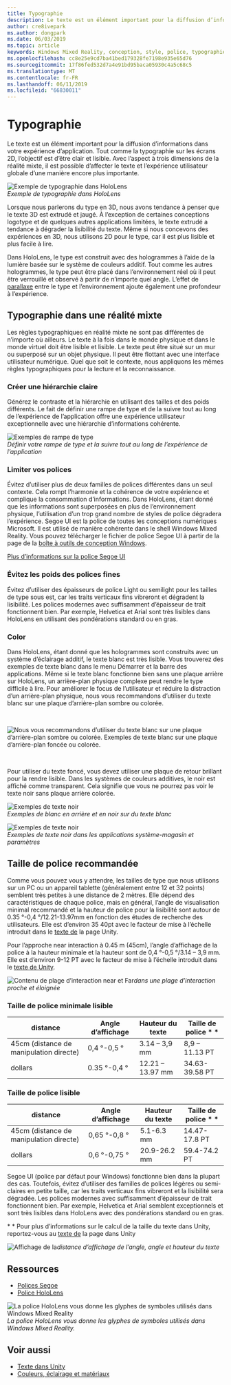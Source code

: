 ```yaml
---
title: Typographie
description: Le texte est un élément important pour la diffusion d’informations dans votre expérience d’application.
author: cre8ivepark
ms.author: dongpark
ms.date: 06/03/2019
ms.topic: article
keywords: Windows Mixed Reality, conception, style, police, typographie, UI, UX
ms.openlocfilehash: cc8e25e9cd7ba41bed179328fe7198e935e65d76
ms.sourcegitcommit: 17f86fed532d7a4e91bd95baca05930c4a5c68c5
ms.translationtype: MT
ms.contentlocale: fr-FR
ms.lasthandoff: 06/11/2019
ms.locfileid: "66830011"
---
```

# <a name="typography"></a>Typographie

Le texte est un élément important pour la diffusion d’informations dans votre expérience d’application. Tout comme la typographie sur les écrans 2D, l’objectif est d’être clair et lisible. Avec l’aspect à trois dimensions de la réalité mixte, il est possible d’affecter le texte et l’expérience utilisateur globale d’une manière encore plus importante.

![Exemple de typographie dans HoloLens](images/typography-cover.png)<br>
*Exemple de typographie dans HoloLens*

Lorsque nous parlerons du type en 3D, nous avons tendance à penser que le texte 3D est extrudé et jaugé. À l’exception de certaines conceptions logotype et de quelques autres applications limitées, le texte extrudé a tendance à dégrader la lisibilité du texte. Même si nous concevons des expériences en 3D, nous utilisons 2D pour le type, car il est plus lisible et plus facile à lire.

Dans HoloLens, le type est construit avec des hologrammes à l’aide de la lumière basée sur le système de couleurs additif. Tout comme les autres hologrammes, le type peut être placé dans l’environnement réel où il peut être verrouillé et observé à partir de n’importe quel angle. L’effet de [parallaxe](https://en.wikipedia.org/wiki/Parallax) entre le type et l’environnement ajoute également une profondeur à l’expérience.

## <a name="typography-in-mixed-reality"></a>Typographie dans une réalité mixte

Les règles typographiques en réalité mixte ne sont pas différentes de n’importe où ailleurs. Le texte à la fois dans le monde physique et dans le monde virtuel doit être lisible et lisible. Le texte peut être situé sur un mur ou superposé sur un objet physique. Il peut être flottant avec une interface utilisateur numérique. Quel que soit le contexte, nous appliquons les mêmes règles typographiques pour la lecture et la reconnaissance.

### <a name="create-clear-hierarchy"></a>Créer une hiérarchie claire

Générez le contraste et la hiérarchie en utilisant des tailles et des poids différents. Le fait de définir une rampe de type et de la suivre tout au long de l’expérience de l’application offre une expérience utilisateur exceptionnelle avec une hiérarchie d’informations cohérente.

![Exemples de rampe de type](images/typography-ramp-1000px.jpg)<br>
*Définir votre rampe de type et la suivre tout au long de l’expérience de l’application*

### <a name="limit-your-fonts"></a>Limiter vos polices

Évitez d’utiliser plus de deux familles de polices différentes dans un seul contexte. Cela rompt l’harmonie et la cohérence de votre expérience et complique la consommation d’informations. Dans HoloLens, étant donné que les informations sont superposées en plus de l’environnement physique, l’utilisation d’un trop grand nombre de styles de police dégradera l’expérience. Segoe UI est la police de toutes les conceptions numériques Microsoft. Il est utilisé de manière cohérente dans le shell Windows Mixed Reality. Vous pouvez télécharger le fichier de police Segoe UI à partir de la page de la [boîte à outils de conception Windows](https://docs.microsoft.com/windows/uwp/design-downloads/).

[Plus d’informations sur la police Segoe UI](https://docs.microsoft.com/windows/uwp/design/style/typography)

### <a name="avoid-thin-font-weights"></a>Évitez les poids des polices fines

Évitez d’utiliser des épaisseurs de police Light ou semilight pour les tailles de type sous est, car les traits verticaux fins vibreront et dégradent la lisibilité. Les polices modernes avec suffisamment d’épaisseur de trait fonctionnent bien. Par exemple, Helvetica et Arial sont très lisibles dans HoloLens en utilisant des pondérations standard ou en gras.

### <a name="color"></a>Color

Dans HoloLens, étant donné que les hologrammes sont construits avec un système d’éclairage additif, le texte blanc est très lisible. Vous trouverez des exemples de texte blanc dans le menu Démarrer et la barre des applications. Même si le texte blanc fonctionne bien sans une plaque arrière sur HoloLens, un arrière-plan physique complexe peut rendre le type difficile à lire. Pour améliorer le focus de l’utilisateur et réduire la distraction d’un arrière-plan physique, nous vous recommandons d’utiliser du texte blanc sur une plaque d’arrière-plan sombre ou colorée.

<br>


![Nous vous recommandons d’utiliser du texte blanc sur une plaque d’arrière-plan sombre ou colorée. *Exemples de texte blanc sur une plaque d’arrière-plan foncée ou colorée.* ](images/typography-whiteonblack2-1000px.jpg)

<br>

Pour utiliser du texte foncé, vous devez utiliser une plaque de retour brillant pour la rendre lisible. Dans les systèmes de couleurs additives, le noir est affiché comme transparent. Cela signifie que vous ne pourrez pas voir le texte noir sans plaque arrière colorée.

![Exemples de texte noir](images/typography-whiteonblack.png)
<br>*Exemples de blanc en arrière et en noir sur du texte blanc*


![Exemples de texte noir](images/640px-typography-blackonwhite.jpg)
<br>*Exemples de texte noir dans les applications système-magasin et paramètres*

## <a name="recommended-font-size"></a>Taille de police recommandée

Comme vous pouvez vous y attendre, les tailles de type que nous utilisons sur un PC ou un appareil tablette (généralement entre 12 et 32 points) semblent très petites à une distance de 2 mètres. Elle dépend des caractéristiques de chaque police, mais en général, l’angle de visualisation minimal recommandé et la hauteur de police pour la lisibilité sont autour de 0.35 °-0,4 °/12.21-13.97mm en fonction des études de recherche des utilisateurs. Elle est d’environ 35 40pt avec le facteur de mise à l’échelle introduit dans le [texte de](text-in-unity.md) la page Unity. 

Pour l’approche near interaction à 0.45 m (45cm), l’angle d’affichage de la police à la hauteur minimale et la hauteur sont de 0,4 °-0,5 °/3.14 – 3,9 mm. Elle est d’environ 9-12 PT avec le facteur de mise à l’échelle introduit dans le [texte de Unity](text-in-unity.md).

![Contenu de plage](images/typography-distance-1000px.jpg)
d’interaction near et Far*dans une plage d’interaction proche et éloignée*

### <a name="the-minimum-legible-font-size"></a>Taille de police minimale lisible
| distance | Angle d’affichage | Hauteur du texte | Taille de police * * |
|---------|---------|---------|---------|
| 45cm (distance de manipulation directe) | 0,4 °-0,5 ° | 3.14 – 3,9 mm | 8,9 – 11.13 PT |
| dollars | 0.35 °-0,4 ° | 12.21 – 13.97 mm | 34.63-39.58 PT |


### <a name="the-comfortably-legible-font-size"></a>Taille de police lisible
| distance | Angle d’affichage | Hauteur du texte | Taille de police * * |
|---------|---------|---------|---------|
| 45cm (distance de manipulation directe) | 0,65 °-0,8 ° | 5.1-6.3 mm | 14.47-17.8 PT |
| dollars | 0,6 °-0,75 ° | 20.9-26.2 mm | 59.4-74.2 PT |


Segoe UI (police par défaut pour Windows) fonctionne bien dans la plupart des cas. Toutefois, évitez d’utiliser des familles de polices légères ou semi-claires en petite taille, car les traits verticaux fins vibreront et la lisibilité sera dégradée. Les polices modernes avec suffisamment d’épaisseur de trait fonctionnent bien. Par exemple, Helvetica et Arial semblent exceptionnels et sont très lisibles dans HoloLens avec des pondérations standard ou en gras.

\* * Pour plus d’informations sur le calcul de la taille du texte dans Unity, reportez-vous au [texte de](text-in-unity.md) la page dans Unity

![Affichage de](images/Text_In_Unity_ViewingAngle.jpg)
la*distance d’affichage de l’angle, angle et hauteur du texte*

## <a name="resources"></a>Ressources
* [Polices Segoe](http://download.microsoft.com/download/1/B/C/1BCF071A-78EE-4968-ACBE-15461C274B61/Segoe%20fonts%20v1705.zip)
* [Police HoloLens](http://download.microsoft.com/download/3/8/D/38D659E2-4B9C-413A-B2E7-1956181DC427/Hololens%20font.zip)

![La police HoloLens vous donne les glyphes de symboles utilisés dans Windows Mixed Reality](images/300px-hololensmdl2symbols.jpg)
<br>*La police HoloLens vous donne les glyphes de symboles utilisés dans Windows Mixed Reality.*

## <a name="see-also"></a>Voir aussi
* [Texte dans Unity](text-in-unity.md)
* [Couleurs, éclairage et matériaux](color,-light-and-materials.md)
